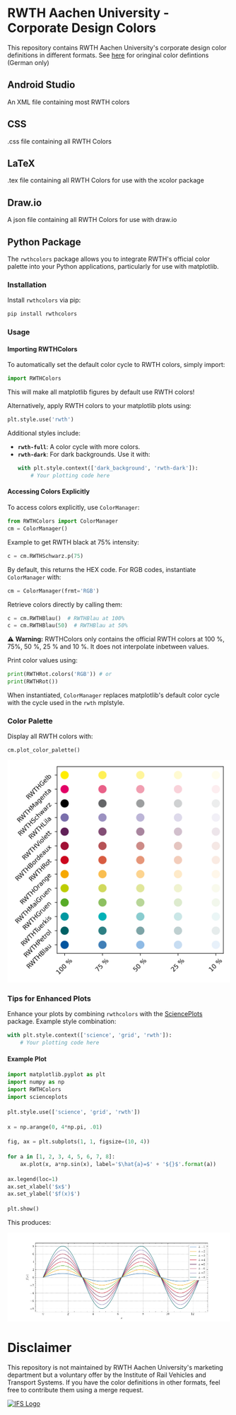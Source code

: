 # RWTH Aachen University - Corporate Design Colors

This repository contains RWTH Aachen University's corporate design color definitions in different formats.
See [here](https://www9.rwth-aachen.de/global/show_document.asp?id=aaaaaaaaaadpbhq) for oringinal color defintions (German only)

## Android Studio
An XML file containing most RWTH colors

## CSS
.css file containing all RWTH Colors

## LaTeX
.tex file containing all RWTH Colors for use with the xcolor package

## Draw.io
A json file containing all RWTH Colors for use with draw.io

## Python Package
The `rwthcolors` package allows you to integrate RWTH's official color palette into your Python applications, particularly for use with matplotlib.

### Installation

Install `rwthcolors` via pip:

```bash
pip install rwthcolors
```

### Usage

#### Importing RWTHColors

To automatically set the default color cycle to RWTH colors, simply import:

```python
import RWTHColors
```
This will make all matplotlib figures by default use RWTH colors!

Alternatively, apply RWTH colors to your matplotlib plots using:

```python
plt.style.use('rwth')
```

Additional styles include:
- **`rwth-full`**: A color cycle with more colors.
- **`rwth-dark`**: For dark backgrounds. Use it with:
  ```python
  with plt.style.context(['dark_background', 'rwth-dark']):
      # Your plotting code here
  ```

#### Accessing Colors Explicitly

To access colors explicitly, use `ColorManager`:

```python
from RWTHColors import ColorManager
cm = ColorManager()
```

Example to get RWTH black at 75% intensity:

```python
c = cm.RWTHSchwarz.p(75)
```

By default, this returns the HEX code. For RGB codes, instantiate `ColorManager` with:

```python
cm = ColorManager(frmt='RGB')
```

Retrieve colors directly by calling them:

```python
c = cm.RWTHBlau()  # RWTHBlau at 100%
c = cm.RWTHBlau(50)  # RWTHBlau at 50%
```
⚠️ **Warning:** RWTHColors only contains the official RWTH colors at 100 %, 75%, 50 %, 25 % and 10 %. It does not interpolate inbetween values.

Print color values using:

```python
print(RWTHRot.colors('RGB')) # or
print(RWTHRot())
```

When instantiated, `ColorManager` replaces matplotlib's default color cycle with the cycle used in the `rwth` mplstyle.

### Color Palette

Display all RWTH colors with:

```python
cm.plot_color_palette()
```

![Color Palette](Python/rwth-colors/tests/output/palette.png)

### Tips for Enhanced Plots

Enhance your plots by combining `rwthcolors` with the [SciencePlots](https://github.com/garrettj403/SciencePlots) package. Example style combination:

```python
with plt.style.context(['science', 'grid', 'rwth']):
    # Your plotting code here
```

#### Example Plot

```python
import matplotlib.pyplot as plt
import numpy as np
import RWTHColors
import scienceplots

plt.style.use(['science', 'grid', 'rwth'])

x = np.arange(0, 4*np.pi, .01)

fig, ax = plt.subplots(1, 1, figsize=(10, 4))

for a in [1, 2, 3, 4, 5, 6, 7, 8]:
    ax.plot(x, a*np.sin(x), label='$\hat{a}=$' + '${}$'.format(a))
    
ax.legend(loc=1)
ax.set_xlabel('$x$')
ax.set_ylabel('$f(x)$')

plt.show()
```

This produces:

![Example Plot](Python/rwth-colors/tests/output/plot.png)


<!-- CONTACT -->
# Disclaimer

This repository is not maintained by RWTH Aachen University's marketing department but a voluntary offer by the Institute of Rail Vehicles and Transport Systems.
If you have the color definitions in other formats, feel free to contribute them using a merge request.

<div>  
<a href="">
    <img src="http://www.ifs.rwth-aachen.de/fileadmin/images/rwth_ifs_de_rgb.png" alt="IFS Logo" width="400">
  </a>
</div>

